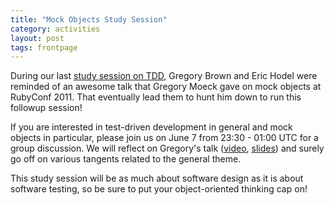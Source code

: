 ```yaml
---
title: "Mock Objects Study Session"
category: activities
layout: post
tags: frontpage
---
```


During our last [study session on
TDD](http://mendicantuniversity.org/updates/2012/05/06/tdd-notes.html), Gregory Brown and Eric
Hodel were reminded of an awesome talk that Gregory Moeck gave on mock objects
at RubyConf 2011. That eventually lead them to hunt him down to run this
followup session!

If you are interested in test-driven development in general and mock objects in
particular, please join us on June 7 from 23:30 - 01:00 UTC for a group
discussion. We will reflect on Gregory's talk
([video](http://confreaks.com/videos/659-rubyconf2011-why-you-don-t-get-mock-objects),
[slides](https://speakerdeck.com/u/gmoeck/p/why-you-dont-get-mock-objects)) and surely go off
on various tangents related to the general theme.

This study session will be as much about software design as it is about software testing, so be sure to put your object-oriented thinking cap on!
